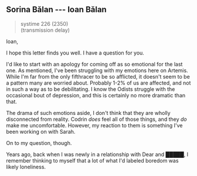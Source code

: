 ## Sorina Bălan --- Ioan Bălan

> systime 226 (2350)  
> (transmission delay)

Ioan,

I hope this letter finds you well. I have a question for you.

I'd like to start with an apology for coming off as so emotional for the last one. As mentioned, I've been struggling with my emotions here on Artemis. While I'm far from the only fifthracer to be so afflicted, it doesn't seem to be a pattern many are worried about. Probably 1-2% of us are affected, and not in such a way as to be debilitating. I know the Odists struggle with the occasional bout of depression, and this is certainly no more dramatic than that.

The drama of such emotions aside, I don't think that they are wholly disconnected from reality. Codrin *does* feel all of those things, and they *do* make me uncomfortable. However, my reaction to them is something I've been working on with Sarah.

On to my question, though.

Years ago, back when I was newly in a relationship with Dear and █████, I remember thinking to myself that a lot of what I'd labeled boredom was likely loneliness. 
